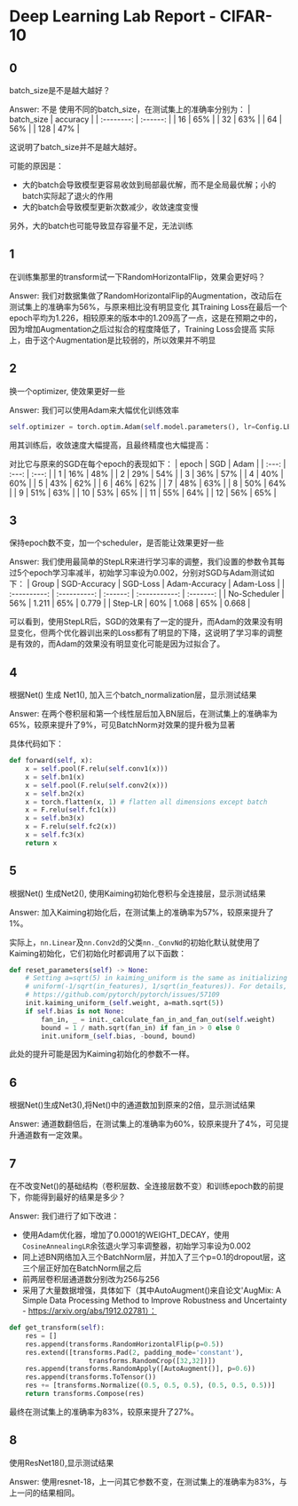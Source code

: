 # Deep Learning Lab Report - CIFAR-10

## 0 
batch_size是不是越大越好？

Answer: 不是
使用不同的batch_size，在测试集上的准确率分别为：
| batch_size | accuracy |
| :--------: | :------: |
|     16     |   65%    |
|     32     |   63%    |
|     64     |   56%    |
|    128     |   47%    |

这说明了batch_size并不是越大越好。

可能的原因是：
- 大的batch会导致模型更容易收敛到局部最优解，而不是全局最优解；小的batch实际起了退火的作用
- 大的batch会导致模型更新次数减少，收敛速度变慢
  
另外，大的batch也可能导致显存容量不足，无法训练



## 1 
在训练集那里的transform试一下RandomHorizontalFlip，效果会更好吗？

Answer: 
我们对数据集做了RandomHorizontalFlip的Augmentation，改动后在测试集上的准确率为56%，与原来相比没有明显变化
其Training Loss在最后一个epoch平均为1.226，相较原来的版本中的1.209高了一点，这是在预期之中的，因为增加Augmentation之后过拟合的程度降低了，Training Loss会提高
实际上，由于这个Augmentation是比较弱的，所以效果并不明显



## 2 
换一个optimizer, 使效果更好一些

Answer: 我们可以使用Adam来大幅优化训练效率
```python
self.optimizer = torch.optim.Adam(self.model.parameters(), lr=Config.LEARNING_RATE)
```
用其训练后，收敛速度大幅提高，且最终精度也大幅提高：

对比它与原来的SGD在每个epoch的表现如下：
| epoch |  SGD  | Adam  |
| :---: | :---: | :---: |
|   1   |  16%  |  48%  |
|   2   |  29%  |  54%  |
|   3   |  36%  |  57%  |
|   4   |  40%  |  60%  |
|   5   |  43%  |  62%  |
|   6   |  46%  |  62%  |
|   7   |  48%  |  63%  |
|   8   |  50%  |  64%  |
|   9   |  51%  |  63%  |
|  10   |  53%  |  65%  |
|  11   |  55%  |  64%  |
|  12   |  56%  |  65%  |


## 3 
保持epoch数不变，加一个scheduler，是否能让效果更好一些

Answer: 
我们使用最简单的StepLR来进行学习率的调整，我们设置的参数令其每过5个epoch学习率减半，初始学习率设为0.002，分别对SGD与Adam测试如下：
|    Group     | SGD-Accuracy | SGD-Loss | Adam-Accuracy | Adam-Loss |
| :----------: | :----------: | :------: | :-----------: | :-------: |
| No-Scheduler |     56%      |  1.211   |      65%      |   0.779   |
|   Step-LR    |     60%      |  1.068   |      65%      |   0.668   |

可以看到，使用StepLR后，SGD的效果有了一定的提升，而Adam的效果没有明显变化，但两个优化器训出来的Loss都有了明显的下降，这说明了学习率的调整是有效的，而Adam的效果没有明显变化可能是因为过拟合了。


## 4 
根据Net() 生成 Net1(), 加入三个batch_normalization层，显示测试结果

Answer: 
在两个卷积层和第一个线性层后加入BN层后，在测试集上的准确率为65%，较原来提升了9%，可见BatchNorm对效果的提升极为显著

具体代码如下：
```python
def forward(self, x):
    x = self.pool(F.relu(self.conv1(x)))
    x = self.bn1(x)
    x = self.pool(F.relu(self.conv2(x)))
    x = self.bn2(x)
    x = torch.flatten(x, 1) # flatten all dimensions except batch
    x = F.relu(self.fc1(x))
    x = self.bn3(x)
    x = F.relu(self.fc2(x))
    x = self.fc3(x)
    return x
```

## 5 
根据Net() 生成Net2(), 使用Kaiming初始化卷积与全连接层，显示测试结果

Answer: 
加入Kaiming初始化后，在测试集上的准确率为57%，较原来提升了1%。

实际上，`nn.Linear`及`nn.Conv2d`的父类`nn._ConvNd`的初始化默认就使用了Kaiming初始化，它们初始化时都调用了以下函数：
```python
def reset_parameters(self) -> None:
    # Setting a=sqrt(5) in kaiming_uniform is the same as initializing with
    # uniform(-1/sqrt(in_features), 1/sqrt(in_features)). For details, see
    # https://github.com/pytorch/pytorch/issues/57109
    init.kaiming_uniform_(self.weight, a=math.sqrt(5))
    if self.bias is not None:
        fan_in, _ = init._calculate_fan_in_and_fan_out(self.weight)
        bound = 1 / math.sqrt(fan_in) if fan_in > 0 else 0
        init.uniform_(self.bias, -bound, bound)
```

此处的提升可能是因为Kaiming初始化的参数不一样。

## 6 
根据Net()生成Net3(),将Net()中的通道数加到原来的2倍，显示测试结果

Answer: 
通道数翻倍后，在测试集上的准确率为60%，较原来提升了4%，可见提升通道数有一定效果。

## 7 
在不改变Net()的基础结构（卷积层数、全连接层数不变）和训练epoch数的前提下，你能得到最好的结果是多少？

Answer: 
我们进行了如下改进：
- 使用Adam优化器，增加了0.0001的WEIGHT_DECAY，使用`CosineAnnealingLR`余弦退火学习率调整器，初始学习率设为0.002
- 同上述BN网络加入三个BatchNorm层，并加入了三个p=0.1的dropout层，这三个层正好加在BatchNorm层之后
- 前两层卷积层通道数分别改为256与256
- 采用了大量数据增强，具体如下（其中AutoAugment()来自论文'AugMix: A Simple Data Processing Method to Improve Robustness and Uncertainty - https://arxiv.org/abs/1912.02781）：
```python
def get_transform(self):
    res = []
    res.append(transforms.RandomHorizontalFlip(p=0.5))
    res.extend([transforms.Pad(2, padding_mode='constant'),
                    transforms.RandomCrop([32,32])])
    res.append(transforms.RandomApply([AutoAugment()], p=0.6))
    res.append(transforms.ToTensor())
    res += [transforms.Normalize((0.5, 0.5, 0.5), (0.5, 0.5, 0.5))]
    return transforms.Compose(res)
```

最终在测试集上的准确率为83%，较原来提升了27%。

## 8 
使用ResNet18(),显示测试结果

Answer: 
使用resnet-18，上一问其它参数不变，在测试集上的准确率为83%，与上一问的结果相同。


